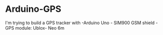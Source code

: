 # Arduino-GPS
I'm trying to build a GPS tracker with 
    -Arduino Uno
    - SIM900 GSM shield
    - GPS module:   Ublox- Neo 6m 
